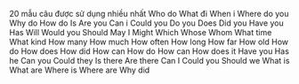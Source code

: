   20 mẫu câu được sử dụng nhiều nhất 
  Who do
  What đi
  When i
  Where do you
  Why do
  How do
  Is
  Are you
  Can i
  Could you
  Do you
  Does
  Did you
  Have you
  Has
  Will
  Would you
  Should
  May I
  Might
  Which
  Whose
  Whom
  What time
  What kind
  How many
  How much
  How often
  How long
  How far
  How old
  How do
  How does
  How did
  How can
  How do
  How can
  How does it
  Have you
  Has he
  Can you
  Could they
  Is there
  Are there
  Can I
  Could you
  Should we
  What is
  What are
  Where is
  Where are
  Why did
  
  
  
  
  
  
  
  
  
  
  
  
  
  
  
  
  
  
  
  
  
  
  
  
  
  
  
  
  
  
  
  
  
  
  
  
  
  
  
  









































































































































